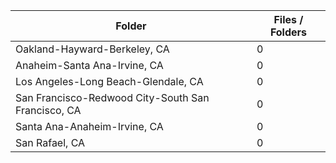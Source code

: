| Folder                                             |   Files / Folders |
|----------------------------------------------------|-------------------|
| Oakland-Hayward-Berkeley, CA                       |                 0 |
| Anaheim-Santa Ana-Irvine, CA                       |                 0 |
| Los Angeles-Long Beach-Glendale, CA                |                 0 |
| San Francisco-Redwood City-South San Francisco, CA |                 0 |
| Santa Ana-Anaheim-Irvine, CA                       |                 0 |
| San Rafael, CA                                     |                 0 |